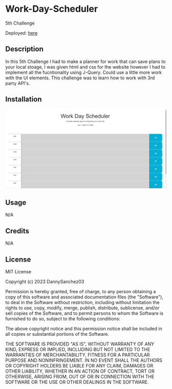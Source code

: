 # Work-Day-Scheduler
5th Challenge

Deployed: [here](https://dannysanchez03.github.io/Work-Day-Scheduler/)

## Description

In this 5th Challenge I had to make a planner for work that can save plans to your local stoage, I was given html and css for the website however I had to implement all the fucntionality using J-Query. Could use a little more work with the UI elements. This challenge was to learn how to work with 3rd party API's.

## Installation

![my screenshot](assets/images/Ss.png)

## Usage

N/A

## Credits

N/A

## License

MIT License

Copyright (c) 2023 DannySanchez03

Permission is hereby granted, free of charge, to any person obtaining a copy
of this software and associated documentation files (the "Software"), to deal
in the Software without restriction, including without limitation the rights
to use, copy, modify, merge, publish, distribute, sublicense, and/or sell
copies of the Software, and to permit persons to whom the Software is
furnished to do so, subject to the following conditions:

The above copyright notice and this permission notice shall be included in all
copies or substantial portions of the Software.

THE SOFTWARE IS PROVIDED "AS IS", WITHOUT WARRANTY OF ANY KIND, EXPRESS OR
IMPLIED, INCLUDING BUT NOT LIMITED TO THE WARRANTIES OF MERCHANTABILITY,
FITNESS FOR A PARTICULAR PURPOSE AND NONINFRINGEMENT. IN NO EVENT SHALL THE
AUTHORS OR COPYRIGHT HOLDERS BE LIABLE FOR ANY CLAIM, DAMAGES OR OTHER
LIABILITY, WHETHER IN AN ACTION OF CONTRACT, TORT OR OTHERWISE, ARISING FROM,
OUT OF OR IN CONNECTION WITH THE SOFTWARE OR THE USE OR OTHER DEALINGS IN THE
SOFTWARE.
